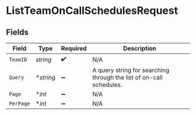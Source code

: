 # ListTeamOnCallSchedulesRequest


## Fields

| Field                                                               | Type                                                                | Required                                                            | Description                                                         |
| ------------------------------------------------------------------- | ------------------------------------------------------------------- | ------------------------------------------------------------------- | ------------------------------------------------------------------- |
| `TeamID`                                                            | *string*                                                            | :heavy_check_mark:                                                  | N/A                                                                 |
| `Query`                                                             | **string*                                                           | :heavy_minus_sign:                                                  | A query string for searching through the list of on-call schedules. |
| `Page`                                                              | **int*                                                              | :heavy_minus_sign:                                                  | N/A                                                                 |
| `PerPage`                                                           | **int*                                                              | :heavy_minus_sign:                                                  | N/A                                                                 |